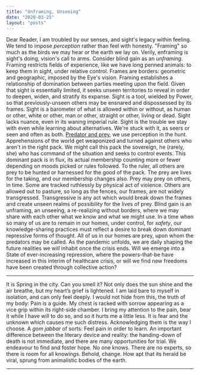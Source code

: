 ```yaml
---
title: "Unframing, Unseeing"
date: "2020-03-25"
layout: "posts"
---
```


Dear Reader, I am troubled by our senses, and sight's legacy within feeling. We tend to impose _perception_ rather than feel with honesty. "Framing" so much as the birds we may hear or the earth we lay on. Verily, enframing is sight's doing, vision's call to arms. Consider blind gain as an _unframing._ Framing restricts fields of experience, like we have long penned animals: to keep them in sight, under relative control. Frames are borders: geometric and geographic, imposed by the Eye's vision. Framing establishes a relationship of domination between parties meeting upon the field. Given that sight is essentially limited, it seeks unseen territories to reveal in order to deepen, widen, and stratify its expanse. Sight is a tool, wielded by Power, so that previously-unseen others may be ensnared and dispossessed by its frames. Sight is a barometer of what is allowed within or without, as human or other, white or other, man or other, straight or other, living or dead. Sight lacks nuance, even in its waning imperial rule. Sight is the trouble we stay with even while learning about alternatives. We're stuck with it, as seers or seen and often as both. [Predator and prey](https://www.youtube.com/watch?v=assDsc-TRY4), we use perception in the hunt. Apprehensions of the world get weaponized and turned against others who aren't in the right pack. We might call this pack the sovereign, he (rarely, she) who has command of the situation and seeks to control events. This dominant pack is in flux, its actual membership counting more or fewer depending on moods picked or rules followed. To the ruler, all others are prey to be hunted or harnessed for the good of the pack. The prey are lives for the taking, and our membership changes also. Prey may prey on others, in time. Some are tracked ruthlessly by physical act of violence. Others are allowed out to pasture, so long as the fences, our frames, are not widely transgressed. Transgressive is any act which would break down the frames and create unseen realms of possibility for the lives of prey. Blind gain is an unframing, an unseeing, a re-realizing without borders, where we may share with each other what we know and what we might use. In a time when so many of us are to remain in our homes, under control, for _safety_, our knowledge-sharing practices must reflect a desire to break down dominant repressive forms of thought. All of us in our homes are prey, upon whom the predators may be called. As the pandemic unfolds, we are daily shaping the future realities we will inhabit once the crisis ends. Will we emerge into a State of ever-increasing repression, where the powers-that-be have increased in this interim of healthcare crisis, or will we find new freedoms have been created through collective action?

* * *

It is Spring in the city. Can you smell it? Not only does the sun shine and the air breathe, but my heart’s grief is lightened. I am laid bare to myself in isolation, and can only feel deeply. I would not hide from this, the truth of my body: Pain is a guide. My chest is racked with sorrow appearing as a vice grip within its right-side chamber. I bring my attention to the pain, bear it while I have will to do so, and so it hurts me a little less. It is fear and the unknown which causes me such distress. Acknowledging them is the way I choose. A _gom jabbar_ of sorts: Feel pain in order to learn. An important difference between the literary device and reality: the handing-down of death is not immediate, and there are many opportunities for trial. We endeavour to find and foster hope. No one knows. There are no experts, so there is room for all knowings. Behold, change. How apt that its herald be viral, sprung from animalistic bodies of the earth.

* * *
